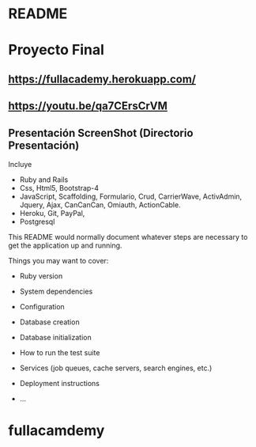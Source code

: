 # README

# Proyecto Final 

## https://fullacademy.herokuapp.com/

##  https://youtu.be/qa7CErsCrVM

##  Presentación ScreenShot   (Directorio Presentación)

Incluye 

* Ruby and Rails
* Css, Html5, Bootstrap-4
* JavaScript, Scaffolding, Formulario, Crud, CarrierWave, ActivAdmin, Jquery, Ajax,  CanCanCan, Omiauth,  ActionCable.
* Heroku, Git, PayPal,
* Postgresql


This README would normally document whatever steps are necessary to get the
application up and running.

Things you may want to cover:

* Ruby version

* System dependencies

* Configuration

* Database creation

* Database initialization

* How to run the test suite

* Services (job queues, cache servers, search engines, etc.)

* Deployment instructions

* ...
# fullacamdemy

